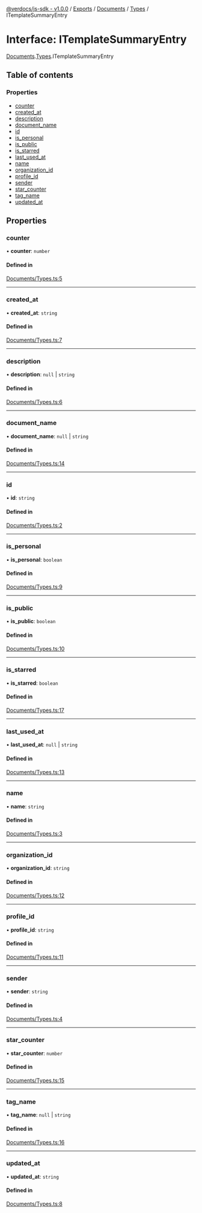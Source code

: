 [@verdocs/js-sdk - v1.0.0](../README.md) / [Exports](../modules.md) / [Documents](../modules/Documents.md) / [Types](../modules/Documents.Types.md) / ITemplateSummaryEntry

# Interface: ITemplateSummaryEntry

[Documents](../modules/Documents.md).[Types](../modules/Documents.Types.md).ITemplateSummaryEntry

## Table of contents

### Properties

- [counter](Documents.Types.ITemplateSummaryEntry.md#counter)
- [created_at](Documents.Types.ITemplateSummaryEntry.md#created_at)
- [description](Documents.Types.ITemplateSummaryEntry.md#description)
- [document_name](Documents.Types.ITemplateSummaryEntry.md#document_name)
- [id](Documents.Types.ITemplateSummaryEntry.md#id)
- [is_personal](Documents.Types.ITemplateSummaryEntry.md#is_personal)
- [is_public](Documents.Types.ITemplateSummaryEntry.md#is_public)
- [is_starred](Documents.Types.ITemplateSummaryEntry.md#is_starred)
- [last_used_at](Documents.Types.ITemplateSummaryEntry.md#last_used_at)
- [name](Documents.Types.ITemplateSummaryEntry.md#name)
- [organization_id](Documents.Types.ITemplateSummaryEntry.md#organization_id)
- [profile_id](Documents.Types.ITemplateSummaryEntry.md#profile_id)
- [sender](Documents.Types.ITemplateSummaryEntry.md#sender)
- [star_counter](Documents.Types.ITemplateSummaryEntry.md#star_counter)
- [tag_name](Documents.Types.ITemplateSummaryEntry.md#tag_name)
- [updated_at](Documents.Types.ITemplateSummaryEntry.md#updated_at)

## Properties

### counter

• **counter**: `number`

#### Defined in

[Documents/Types.ts:5](https://github.com/Verdocs/js-sdk/blob/4c3fec6/src/Documents/Types.ts#L5)

___

### created\_at

• **created\_at**: `string`

#### Defined in

[Documents/Types.ts:7](https://github.com/Verdocs/js-sdk/blob/4c3fec6/src/Documents/Types.ts#L7)

___

### description

• **description**: ``null`` \| `string`

#### Defined in

[Documents/Types.ts:6](https://github.com/Verdocs/js-sdk/blob/4c3fec6/src/Documents/Types.ts#L6)

___

### document\_name

• **document\_name**: ``null`` \| `string`

#### Defined in

[Documents/Types.ts:14](https://github.com/Verdocs/js-sdk/blob/4c3fec6/src/Documents/Types.ts#L14)

___

### id

• **id**: `string`

#### Defined in

[Documents/Types.ts:2](https://github.com/Verdocs/js-sdk/blob/4c3fec6/src/Documents/Types.ts#L2)

___

### is\_personal

• **is\_personal**: `boolean`

#### Defined in

[Documents/Types.ts:9](https://github.com/Verdocs/js-sdk/blob/4c3fec6/src/Documents/Types.ts#L9)

___

### is\_public

• **is\_public**: `boolean`

#### Defined in

[Documents/Types.ts:10](https://github.com/Verdocs/js-sdk/blob/4c3fec6/src/Documents/Types.ts#L10)

___

### is\_starred

• **is\_starred**: `boolean`

#### Defined in

[Documents/Types.ts:17](https://github.com/Verdocs/js-sdk/blob/4c3fec6/src/Documents/Types.ts#L17)

___

### last\_used\_at

• **last\_used\_at**: ``null`` \| `string`

#### Defined in

[Documents/Types.ts:13](https://github.com/Verdocs/js-sdk/blob/4c3fec6/src/Documents/Types.ts#L13)

___

### name

• **name**: `string`

#### Defined in

[Documents/Types.ts:3](https://github.com/Verdocs/js-sdk/blob/4c3fec6/src/Documents/Types.ts#L3)

___

### organization\_id

• **organization\_id**: `string`

#### Defined in

[Documents/Types.ts:12](https://github.com/Verdocs/js-sdk/blob/4c3fec6/src/Documents/Types.ts#L12)

___

### profile\_id

• **profile\_id**: `string`

#### Defined in

[Documents/Types.ts:11](https://github.com/Verdocs/js-sdk/blob/4c3fec6/src/Documents/Types.ts#L11)

___

### sender

• **sender**: `string`

#### Defined in

[Documents/Types.ts:4](https://github.com/Verdocs/js-sdk/blob/4c3fec6/src/Documents/Types.ts#L4)

___

### star\_counter

• **star\_counter**: `number`

#### Defined in

[Documents/Types.ts:15](https://github.com/Verdocs/js-sdk/blob/4c3fec6/src/Documents/Types.ts#L15)

___

### tag\_name

• **tag\_name**: ``null`` \| `string`

#### Defined in

[Documents/Types.ts:16](https://github.com/Verdocs/js-sdk/blob/4c3fec6/src/Documents/Types.ts#L16)

___

### updated\_at

• **updated\_at**: `string`

#### Defined in

[Documents/Types.ts:8](https://github.com/Verdocs/js-sdk/blob/4c3fec6/src/Documents/Types.ts#L8)
